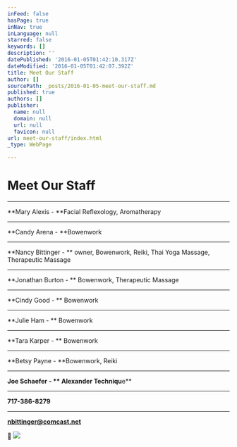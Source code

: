 ```yaml
---
inFeed: false
hasPage: true
inNav: true
inLanguage: null
starred: false
keywords: []
description: ''
datePublished: '2016-01-05T01:42:10.317Z'
dateModified: '2016-01-05T01:42:07.392Z'
title: Meet Our Staff
author: []
sourcePath: _posts/2016-01-05-meet-our-staff.md
published: true
authors: []
publisher:
  name: null
  domain: null
  url: null
  favicon: null
url: meet-our-staff/index.html
_type: WebPage

---
```

# Meet Our Staff

****

**Mary Alexis - **Facial Reflexology, Aromatherapy

****

**Candy Arena - **Bowenwork

****

**Nancy Bittinger - ** owner, Bowenwork, Reiki, Thai Yoga Massage,
Therapeutic Massage

****

**Jonathan Burton - ** Bowenwork, Therapeutic Massage

****

**Cindy Good - ** Bowenwork

****

**Julie Ham - ** Bowenwork

****

**Tara Karper - ** Bowenwork

****

**Betsy Payne - **Bowenwork, Reiki

****

**Joe Schaefer - ** Alexander Techniqu**e**

****

**717-386-8279**

****

**nbittinger@comcast.net**


![](https://the-grid-user-content.s3-us-west-2.amazonaws.com/2df26b09-ddb8-4fde-919a-d07d977ae9ad.jpg)
